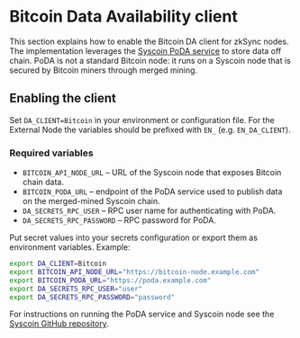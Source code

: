 # Bitcoin Data Availability client

This section explains how to enable the Bitcoin DA client for zkSync nodes. The implementation leverages the
[Syscoin PoDA service](https://github.com/syscoin) to store data off chain. PoDA is not a standard Bitcoin node: it runs
on a Syscoin node that is secured by Bitcoin miners through merged mining.

## Enabling the client

Set `DA_CLIENT=Bitcoin` in your environment or configuration file. For the External Node the variables should be
prefixed with `EN_` (e.g. `EN_DA_CLIENT`).

### Required variables

- `BITCOIN_API_NODE_URL` &ndash; URL of the Syscoin node that exposes Bitcoin chain data.
- `BITCOIN_PODA_URL` &ndash; endpoint of the PoDA service used to publish data on the merged-mined Syscoin chain.
- `DA_SECRETS_RPC_USER` &ndash; RPC user name for authenticating with PoDA.
- `DA_SECRETS_RPC_PASSWORD` &ndash; RPC password for PoDA.

Put secret values into your secrets configuration or export them as environment variables. Example:

```bash
export DA_CLIENT=Bitcoin
export BITCOIN_API_NODE_URL="https://bitcoin-node.example.com"
export BITCOIN_PODA_URL="https://poda.example.com"
export DA_SECRETS_RPC_USER="user"
export DA_SECRETS_RPC_PASSWORD="password"
```

For instructions on running the PoDA service and Syscoin node see the
[Syscoin GitHub repository](https://github.com/syscoin).
